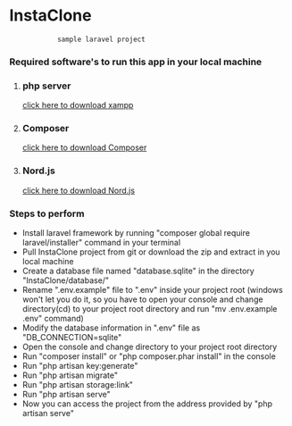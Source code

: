 #    InstaClone
                sample laravel project

<h3>Required software's to run this app in your local machine </h3>
<ol>
    <li><h3>php server</h3>  <a href="https://www.apachefriends.org/index.html">click here to download xampp </a></li> 
    <li><h3>Composer</h3>  <a href="https://getcomposer.org/download/">click here to download Composer </a></li> 
    <li><h3>Nord.js</h3>  <a href="https://nodejs.org/en/download/">click here to download Nord.js </a></li>
</ol>

<h3>Steps to perform </h3>
<ul>
    <li>Install laravel framework by running "composer global require laravel/installer" command in your terminal</li>
    <li>Pull InstaClone project from git or download the zip and extract in you local machine</li>
    <li>Create a database file named "database.sqlite" in the directory "InstaClone/database/"</li>
    <li>Rename ".env.example" file to ".env" inside your project root (windows won't let you do it, so you have to open your console and change directory(cd) to your project root directory and run "mv .env.example .env" command)</li>
    <li>Modify the database information in ".env" file as "DB_CONNECTION=sqlite"</li>    
    <li>Open the console and change directory to your project root directory</li>
    <li>Run "composer install" or "php composer.phar install" in the console</li>
    <li>Run "php artisan key:generate"</li>
    <li>Run "php artisan migrate"</li>
    <li>Run "php artisan storage:link"</li>
    <li>Run "php artisan serve"</li>
    <li>Now you can access the project from the address provided by "php artisan serve" </li> 
</ul>
